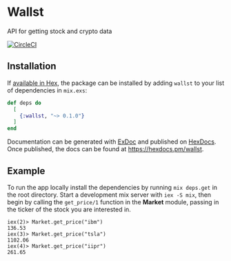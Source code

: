 # Wallst

API for getting stock and crypto data

[![CircleCI](https://circleci.com/gh/EssenceOfChaos/wallst/tree/master.svg?style=svg)](https://circleci.com/gh/EssenceOfChaos/wallst/tree/master)

## Installation

If [available in Hex](https://hex.pm/docs/publish), the package can be installed
by adding `wallst` to your list of dependencies in `mix.exs`:

```elixir
def deps do
  [
    {:wallst, "~> 0.1.0"}
  ]
end
```

Documentation can be generated with [ExDoc](https://github.com/elixir-lang/ex_doc)
and published on [HexDocs](https://hexdocs.pm). Once published, the docs can
be found at <https://hexdocs.pm/wallst>.

## Example

To run the app locally install the dependencies by running `mix deps.get` in the root directory.
Start a development mix server with `iex -S mix`, then begin by calling the `get_price/1` function in the **Market** module, passing in the ticker of the stock you are interested in.

```shell
iex(2)> Market.get_price("ibm")
136.53
iex(3)> Market.get_price("tsla")
1102.06
iex(4)> Market.get_price("iipr")
261.65
```
